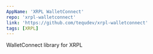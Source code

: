 ```yaml
---
AppName: 'XRPL WalletConnect'
repo: 'xrpl-walletconnect'
link: 'https://github.com/tequdev/xrpl-walletconnect'
tags: [XRPL]
---
```


WalletConnect library for XRPL
